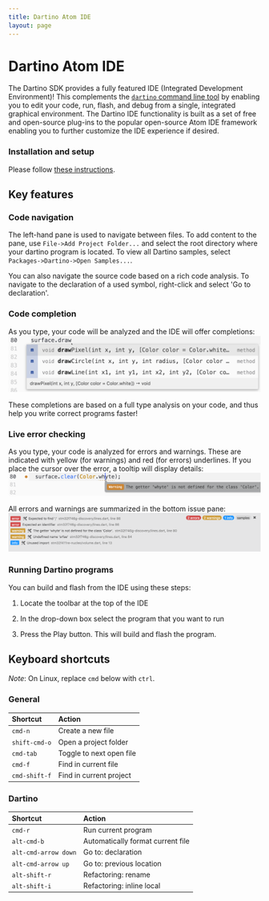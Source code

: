 ```yaml
---
title: Dartino Atom IDE
layout: page
---
```


# Dartino Atom IDE

The Dartino SDK provides a fully featured IDE (Integrated Development
Environment)! This complements the [`dartino` command line tool](/guides/tool/)
by enabling you to edit your code, run, flash, and debug from a single,
integrated graphical environment. The Dartino IDE functionality is built as a
set of free and open-source plug-ins to the popular open-source Atom IDE
framework enabling you to further customize the IDE experience if desired.

### Installation and setup

Please follow [these instructions](https://atom.io/packages/dartino).

## Key features

### Code navigation

The left-hand pane is used to navigate between files. To add content to the
pane, use `File->Add Project Folder...` and select the root directory where
your dartino program is located. To view all Dartino samples, select
`Packages->Dartino->Open Samples...`.

You can also navigate the source code based on a rich code analysis. To navigate
to the declaration of a used symbol, right-click and select 'Go to declaration'.

### Code completion

As you type, your code will be analyzed and the IDE will offer completions:
![Code completion screenshot](/images/atom-code-completion.png)

These completions are based on a full type analysis on your code, and thus help
you write correct programs faster!

### Live error checking

As you type, your code is analyzed for errors and warnings. These are indicated
with yellow (for warnings) and red (for errors) underlines. If you place the
cursor over the error, a tooltip will display details:
![Warning screenshot](/images/atom-warning.png)

All errors and warnings are summarized in the bottom issue pane:
![Issues pane screenshot](/images/atom-issues.png)

### Running Dartino programs

You can build and flash from the IDE using these steps:

1. Locate the toolbar at the top of the IDE

1. In the drop-down box select the program that you want to run

1. Press the Play button. This will build and flash the program.

## Keyboard shortcuts

*Note*: On Linux, replace `cmd` below with `ctrl`.

### General

| Shortcut                  | Action                                      |
| :-------------------------|:--------------------------------------------|
| `cmd-n`                   | Create a new file                           |
| `shift-cmd-o`             | Open a project folder                       |
| `cmd-tab`                 | Toggle to next open file                    |
| `cmd-f`                   | Find in current file                        |
| `cmd-shift-f`             | Find in current project                     |


### Dartino

| Shortcut                  | Action                                      |
| :-------------------------|:--------------------------------------------|
| `cmd-r`                   | Run current program                         |
| `alt-cmd-b`               | Automatically format current file           |
| `alt-cmd-arrow down`      | Go to: declaration                          |
| `alt-cmd-arrow up`        | Go to: previous location                    |
| `alt-shift-r`             | Refactoring: rename                         |
| `alt-shift-i`             | Refactoring: inline local                   |
